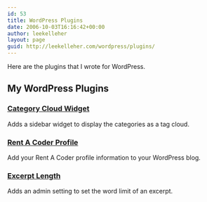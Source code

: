 ```yaml
---
id: 53
title: WordPress Plugins
date: 2006-10-03T16:16:42+00:00
author: leekelleher
layout: page
guid: http://leekelleher.com/wordpress/plugins/
---
```

Here are the plugins that I wrote for WordPress.

## My WordPress Plugins


### [Category Cloud Widget](/wordpress/plugins/category-cloud-widget/)
Adds a sidebar widget to display the categories as a tag cloud.

### [Rent A Coder Profile](/wordpress/plugins/rac-profile/)
Add your Rent A Coder profile information to your WordPress blog.

### [Excerpt Length](/wordpress/plugins/excerpt-length/)
Adds an admin setting to set the word limit of an excerpt.
